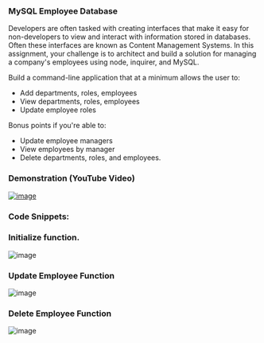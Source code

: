 ### MySQL Employee Database

Developers are often tasked with creating interfaces that make it easy for non-developers to view and interact with information stored in databases. Often these interfaces are known as Content Management Systems. In this assignment, your challenge is to architect and build a solution for managing a company's employees using node, inquirer, and MySQL.

Build a command-line application that at a minimum allows the user to:

* Add departments, roles, employees
* View departments, roles, employees
* Update employee roles

Bonus points if you're able to:

* Update employee managers
* View employees by manager
* Delete departments, roles, and employees.

### Demonstration (YouTube Video)
 
[![image](https://user-images.githubusercontent.com/69797257/106381961-2de24a00-63b4-11eb-9129-e3a2c015cae9.png)
](https://www.youtube.com/watch?v=nvNZPdV5Ik0)

### Code Snippets:
### Initialize function. 

![image](https://user-images.githubusercontent.com/69797257/106382024-89143c80-63b4-11eb-9c60-6f2165c1a4d8.png)

### Update Employee Function

![image](https://user-images.githubusercontent.com/69797257/106382053-bf51bc00-63b4-11eb-80ff-7bac895d1235.png)

### Delete Employee Function

![image](https://user-images.githubusercontent.com/69797257/106382070-ead4a680-63b4-11eb-86a1-d81a4bdeef2b.png)
